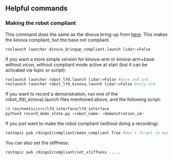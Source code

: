 ## Helpful commands

### Making the robot compliant
This command does the same as the dinova bring-up from [here](https://github.com/INTERACT-tud-amr/dinova/blob/main/dinova_bringup/launch/dinova.launch). 
This makes the kinova compliant, but the base not compliant. 
```bash
roslaunch launcher dinova_bringup_compliant.launch lidar:=False
```

If you want a more simple version for kinova-arm or kinova-arm+base: without vicon, without compliant mode active at start (but it can be activated via topic or script):
```bash
roslaunch launcher robot_lfd.launch lidar:=False #base and arm
roslaunch launcher robot_lfd_kinova.launch lidar:=False #only arm
```

If you want to record a demonstration, run one of the robot_lfd(_kinova).launch files mentioned above, and the following script:
```bash
cd ros/noetic/src/lfd_interface/lfd_interface
python3 record_demo_state.py <robot_name> <demonstration_id>
```

If you just want to make the robot compliant (without doing a recording):
```bash
rostopic pub /dingo2/compliant/make_compliant True #don't forget to make it uncompliant again before doing ctrl+c)
```

You can also set the stiffness:
```bash
rostopic pub /dingo2/compliant/set_stiffness .....
```
